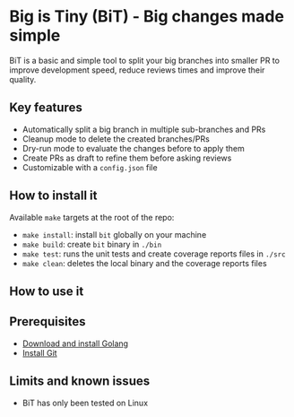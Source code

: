# Big is Tiny (BiT) - Big changes made simple

BiT is a basic and simple tool to split your big branches into smaller PR to improve development speed, reduce reviews times and improve their quality.

## Key features

- Automatically split a big branch in multiple sub-branches and PRs
- Cleanup mode to delete the created branches/PRs
- Dry-run mode to evaluate the changes before to apply them
- Create PRs as draft to refine them before asking reviews
- Customizable with a `config.json` file

## How to install it

Available `make` targets at the root of the repo:

- `make install`: install `bit` globally on your machine
- `make build`: create `bit` binary in `./bin`
- `make test`: runs the unit tests and create coverage reports files in `./src`
- `make clean`: deletes the local binary and the coverage reports files

## How to use it

## Prerequisites

- [Download and install Golang](https://go.dev/doc/install)
- [Install Git](https://git-scm.com/book/en/v2/Getting-Started-Installing-Git)

## Limits and known issues

- BiT has only been tested on Linux